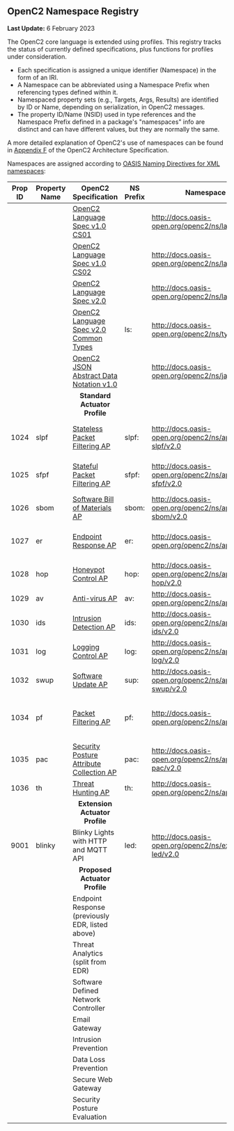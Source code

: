 ## OpenC2 Namespace Registry

**Last Update:** 6 February 2023

The OpenC2 core language is extended using profiles.
This registry tracks the status of currently defined specifications,
plus functions for profiles under consideration.

* Each specification is assigned a unique identifier (Namespace) in the form of an IRI.
* A Namespace can be abbreviated using a Namespace Prefix when referencing types defined within it.
* Namespaced property sets (e.g., Targets, Args, Results) are identified by ID or Name, depending on serialization, in OpenC2 messages.
* The property ID/Name (NSID) used in type references and the Namespace Prefix defined in a package's "namespaces" info
  are distinct and can have different values, but they are normally the same.

A more detailed explanation of OpenC2's use of namespaces can be found in [Appendix F](https://docs.oasis-open.org/openc2/oc2arch/v1.0/cs01/oc2arch-v1.0-cs01.html#appendix-f-openc2-namespace-registry) of the OpenC2 Architecture Specification.

Namespaces are assigned according to [OASIS Naming Directives for XML namespaces](http://docs.oasis-open.org/specGuidelines/ndr/namingDirectives.html#xml-namespaces):

| Prop ID | Property Name | OpenC2 Specification                                                                              | NS Prefix | Namespace                                            | Status                                    |
|---------|---------------|---------------------------------------------------------------------------------------------------|-----------|------------------------------------------------------|-------------------------------------------|
|         |               | [OpenC2 Language Spec v1.0 CS01](https://github.com/oasis-tcs/openc2-oc2ls)                       |           | http://docs.oasis-open.org/openc2/ns/lang/v1.0       | CS01 2019/07/11                           |
|         |               | [OpenC2 Language Spec v1.0 CS02](https://github.com/oasis-tcs/openc2-oc2ls)                       |           | http://docs.oasis-open.org/openc2/ns/lang/v1.0.1     | CS02 2019/11/04                           |
|         |               | [OpenC2 Language Spec v2.0](https://github.com/oasis-tcs/openc2-oc2ls)                            |           | http://docs.oasis-open.org/openc2/ns/lang/v2.0       | CSD01 2021/08/18                          |
|         |               | [OpenC2 Language Spec v2.0 Common Types](https://github.com/oasis-tcs/openc2-oc2ls)               | ls:       | http://docs.oasis-open.org/openc2/ns/types/v2.0      | Types section of LS                       |
|         |               | [OpenC2 JSON Abstract Data Notation v1.0](https://github.com/oasis-tcs/openc2-jadn)               |           | http://docs.oasis-open.org/openc2/ns/jadn/v1.0       | CS01 2021/08/17                           |
|         |               | <div style="text-align: center">**Standard Actuator Profile**</div>                               |           |                                                      |                                           |
| 1024    | slpf          | [Stateless Packet Filtering AP](https://github.com/oasis-tcs/openc2-apsc-stateless-packet-filter) | slpf:     | http://docs.oasis-open.org/openc2/ns/ap-slpf/v2.0    | CSPRD01 2019/05/31 superseded by PF       |
| 1025    | sfpf          | [Stateful Packet Filtering AP](https://github.com/oasis-tcs/openc2-ap-sfpf)                       | sfpf:     | http://docs.oasis-open.org/openc2/ns/ap-sfpf/v2.0    | GH WD01, no CSD, superseded by PF         |
| 1026    | sbom          | [Software Bill of Materials AP](https://github.com/oasis-tcs/openc2-ap-sbom)                      | sbom:     | http://docs.oasis-open.org/openc2/ns/ap-sbom/v2.0    | GH WD01 2021/11/17                        |
| 1027    | er            | [Endpoint Response AP](https://github.com/oasis-tcs/openc2-ap-er)                                 | er:       | http://docs.oasis-open.org/openc2/ns/ap-er/v2.0      | GH 2021/06/02, rename from EDR            |
| 1028    | hop           | [Honeypot Control AP](https://github.com/oasis-tcs/openc2-ap-honeypots)                           | hop:      | http://docs.oasis-open.org/openc2/ns/ap-hop/v2.0     | GH 2021/10/13, use cases                  |
| 1029    | av            | [Anti-virus AP](https://github.com/oasis-tcs/openc2-ap-av)                                        | av:       | http://docs.oasis-open.org/openc2/ns/ap-av/v2.0      | Repo created                              |
| 1030    | ids           | [Intrusion Detection AP](https://github.com/oasis-tcs/openc2-ap-ids)                              | ids:      | http://docs.oasis-open.org/openc2/ns/ap-ids/v2.0     | Repo created, no template                 |
| 1031    | log           | [Logging Control AP](https://github.com/oasis-tcs/openc2-ap-lc)                                   | log:      | http://docs.oasis-open.org/openc2/ns/ap-log/v2.0     | Repo created, no template                 |
| 1032    | swup          | [Software Update AP](https://github.com/oasis-tcs/openc2-ap-sup)                                  | sup:      | http://docs.oasis-open.org/openc2/ns/ap-swup/v2.0    | Repo requested                            |
| 1034    | pf            | [Packet Filtering AP](https://github.com/oasis-tcs/openc2-ap-pf)                                  | pf:       | http://docs.oasis-open.org/openc2/ns/ap-pf/v2.0      | CSD01 2021/07/21 supersedes SLPF and SFPF |
| 1035    | pac           | [Security Posture Attribute Collection AP](https://github.com/oasis-tcs/openc2-ap-pf)             | pac:      | http://docs.oasis-open.org/openc2/ns/ap-pac/v2.0     | Repo created                              |
| 1036    | th            | [Threat Hunting AP](https://github.com/oasis-tcs/openc2-ap-hunt)                                  | th:       | http://docs.oasis-open.org/openc2/ns/ap-th/v2.0      | Repo created                              |
|         |               | <div style="text-align: center">**Extension Actuator Profile**</div>                              |           |                                                      |                                           |
| 9001    | blinky        | Blinky Lights with HTTP and MQTT API                                                              | led:      | http://docs.oasis-open.org/openc2/ns/ext/ap-led/v2.0 | No repo, documented in plugfest use cases |
|         |               | <div style="text-align: center">**Proposed Actuator Profile**</div>                               |           |                                                      |                                           |
|         |               | Endpoint Response (previously EDR, listed above)                                                  |           |                                                      |                                           |
|         |               | Threat Analytics (split from EDR)                                                                 |           |                                                      |                                           |
|         |               | Software Defined Network Controller                                                               |           |                                                      |                                           |
|         |               | Email Gateway                                                                                     |           |                                                      |                                           |
|         |               | Intrusion Prevention                                                                              |           |                                                      |                                           |
|         |               | Data Loss Prevention                                                                              |           |                                                      |                                           |
|         |               | Secure Web Gateway                                                                                |           |                                                      |                                           |
|         |               | Security Posture Evaluation                                                                       |           |                                                      |                                           |
